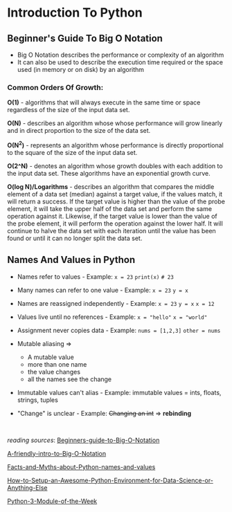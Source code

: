# Introduction To Python

## Beginner's Guide To Big O Notation

* Big O Notation describes the performance or complexity of an algorithm
* It can also be used to describe the execution time required or the space used (in memory or on disk) by an algorithm

### Common Orders Of Growth:

**O(1)** - algorithms that will always execute in the same time or space regardless of the size of the input data set.

**O(N)** - describes an algorithm whose whose performance will grow linearly and in direct proportion to the size of the data set.

**O(N<sup>2</sup>)** - represents an algorithm whose performance is directly proportional to the square of the size of the input data set. 

**O(2^N)** - denotes an algorithm whose growth doubles with each addition to the input data set. These algorithms have an exponential growth curve.

**O(log N)/Logarithms** - describes an algorithm that compares the middle element of a data set (median) against a target value, if the values match, it will return a success. If the target value is higher than the value of the probe element, it will take the upper half of the data set and perform the same operation against it. Likewise, if the target value is lower than the value of the probe element, it will perform the operation against the lower half. It will continue to halve the data set with each iteration until the value has been found or until it can no longer split the data set.

## Names And Values in Python
* Names refer to values - Example: `x = 23` `print(x)` `# 23`

* Many names can refer to one value - Example: `x = 23` `y = x`

* Names are reassigned independently - Example: `x = 23` `y = x` `x = 12` 

* Values live until no references - Example: `x = "hello"` `x = "world"`

* Assignment never copies data - Example: `nums = [1,2,3]` `other = nums`

* Mutable aliasing => 
    - A mutable value
    - more than one name
    - the value changes
    - all the names see the change

* Immutable values can't alias - Example: immutable values = ints, floats, strings, tuples

* "Change" is unclear - Example: ~~Changing an int~~ => **rebinding** 

<br />


*reading sources*: [Beginners-guide-to-Big-O-Notation](https://rob-bell.net/2009/06/a-beginners-guide-to-big-o-notation)

[A-friendly-intro-to-Big-O-Notation](https://www.codenewbie.org/basecs/8)

[Facts-and-Myths-about-Python-names-and-values ](https://www.youtube.com/watch?v=_AEJHKGk9ns)

[How-to-Setup-an-Awesome-Python-Environment-for-Data-Science-or-Anything-Else](https://towardsdatascience.com/how-to-setup-an-awesome-python-environment-for-data-science-or-anything-else-35d358cc95d5)

[Python-3-Module-of-the-Week](https://pymotw.com/3/index.html)